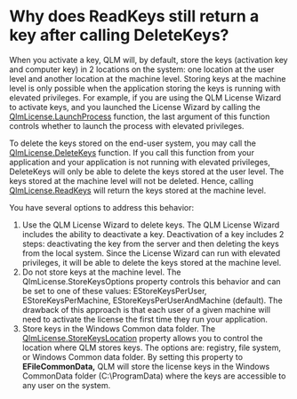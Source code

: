 # Why does ReadKeys still return a key after calling DeleteKeys?

When you activate a key, QLM will, by default, store the keys (activation key and computer key) in 2 locations on the system: one location at the user level and another location at the machine level. Storing keys at the machine level is only possible when the application storing the keys is running with elevated privileges. For example, if you are using the QLM License Wizard to activate keys, and you launched the License Wizard by calling the [QlmLicense.LaunchProcess](../api-reference/qlmlicense/client-side-methods/launchprocess.md) function, the last argument of this function controls whether to launch the process with elevated privileges.

To delete the keys stored on the end-user system, you may call the [QlmLicense.DeleteKeys](../api-reference/qlmlicense/client-side-methods/deletekeys.md) function. If you call this function from your application and your application is not running with elevated privileges, DeleteKeys will only be able to delete the keys stored at the user level. The keys stored at the machine level will not be deleted. Hence, calling [QlmLicense.ReadKeys](../api-reference/qlmlicense/client-side-methods/readkeys.md) will return the keys stored at the machine level.

You have several options to address this behavior:

1. Use the QLM License Wizard to delete keys. The QLM License Wizard includes the ability to deactivate a key. Deactivation of a key includes 2 steps: deactivating the key from the server and then deleting the keys from the local system. Since the License Wizard can run with elevated privileges, it will be able to delete the keys stored at the machine level.
2. Do not store keys at the machine level. The QlmLicense.StoreKeysOptions property controls this behavior and can be set to one of these values: EStoreKeysPerUser, EStoreKeysPerMachine, EStoreKeysPerUserAndMachine (default). The drawback of this approach is that each user of a given machine will need to activate the license the first time they run your application.
3. Store keys in the Windows Common data folder. The [QlmLicense.StoreKeysLocation](../api-reference/qlmlicense/enums/estorekeysto.md) property allows you to control the location where QLM stores keys. The options are: registry, file system, or Windows Common data folder. By setting this property to **EFileCommonData,** QLM will store the license keys in the Windows CommonData folder (C:\ProgramData) where the keys are accessible to any user on the system.

